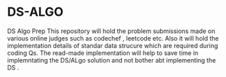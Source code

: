 # DS-ALGO
DS Algo Prep
This repository will hold the problem submissions made on various online judges such as codechef , leetcode etc.
Also it will hold the implementation details of standar data strucure which are required during coding Qs.
The read-made implementation will help to save time in implemntating the DS/ALgo solution and not bother abt implementing the DS .

